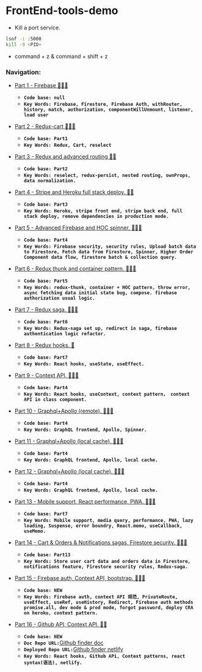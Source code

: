 # FrontEnd-tools-demo

- Kill a port service.
```bash
lsof -i :5000
kill -9 <PID>
```

- command + z  & command + shift + z

### Navigation:

- [Part 1 - Firebase :gem::gem::gem:](https://github.com/DonghaoWu/Frontend-tools-demo/blob/master/React-Firebase/Firebase.md)
    - __`Code base: null`__
    - __`Key Words: Firebase, Firestore, Firebase Auth, withRouter, history, match, authorization, componentWillUnmount, listener, load user`__

- [Part 2 - Redux-cart :gem::gem::gem:](https://github.com/DonghaoWu/Frontend-tools-demo/blob/master/Redux-Cart/Redux-cart.md)
    - __`Code base: Part1`__ 
    - __`Key Words: Redux, Cart, reselect`__

- [Part 3 - Redux and advanced routing :gem::gem:](https://github.com/DonghaoWu/Frontend-tools-demo/blob/master/Redux-Advanced-Routing/Redux-Advanced-Routing.md)
    - __`Code base: Part2`__  
    - __`Key Words: reselect, redux-persist, nested routing, ownProps, data normalization.`__

- [Part 4 - Stripe and Heroku full stack deploy. :gem::gem:](https://github.com/DonghaoWu/Frontend-tools-demo/blob/master/Stripe-Deploy/Stripe-Deploy.md)
    - __`Code base: Part3`__
    - __`Key Words: Heroku, stripe front end, stripe back end, full stack deploy, remove dependencies in production mode.`__

- [Part 5 - Advanced Firebase and HOC spinner. :gem::gem::gem:](https://github.com/DonghaoWu/Frontend-tools-demo/blob/master/Advanced-Firebase-HOC/Advanced-Firebase-HOC.md)
    - __`Code base: Part4`__
    - __`Key Words: Firebase security, security rules, Upload batch data to Firestore, Fetch data from Firestore, Spinner, Higher Order Component data flow, firestore batch & collection query.`__

- [Part 6 - Redux thunk and container pattern. :gem::gem::gem:](https://github.com/DonghaoWu/Frontend-tools-demo/blob/master/Redux-thunk%2BContainer-component/Redux-thunk%2BContainer-component.md)
    - __`Code base: Part5`__
    - __`Key Words: redux-thunk, container + HOC pattern, throw error, async fetching data initial state bug, compose. firebase authorization usual logic.`__

- [Part 7 - Redux saga. :gem::gem::gem:](https://github.com/DonghaoWu/Frontend-tools-demo/blob/master/Redux-saga/Reudx-saga.md)
    - __`Code base: Part6`__
    - __`Key Words: Redux-saga set up, redirect in saga, firebase authentication logic refactor.`__

- [Part 8 - Redux hooks. :gem:](https://github.com/DonghaoWu/Frontend-tools-demo/blob/master/React-Hooks/React-Hooks.md)
    - __`Code base: Part7`__
    - __`Key Words: React hooks, useState, useEffect.`__

- [Part 9 - Context API. :gem::gem::gem:](https://github.com/DonghaoWu/Frontend-tools-demo/blob/master/Context-API/Conterxt-API.md)
    - __`Code base: Part4`__ 
    - __`Key Words: React hooks, useContext, context pattern， context API in class component.`__

- [Part 10 - Graphql+Apollo (remote). :gem::gem::gem:](https://github.com/DonghaoWu/Frontend-tools-demo/blob/master/GraphQL-Apollo/GraphQL-Apollo(remote).md)
    - __`Code base: Part4`__ 
    - __`Key Words: GraphQL frontend, Apollo, Spinner.`__

- [Part 11 - Graphql+Apollo (local cache). :gem::gem::gem:](https://github.com/DonghaoWu/Frontend-tools-demo/blob/master/GraphQL-Apollo/GraphQL-Apollo(local).md)
    - __`Code base: Part4`__ 
    - __`Key Words: GraphQL frontend, Apollo, local cache.`__

- [Part 12 - Graphql+Apollo (local cache). :gem::gem::gem:](https://github.com/DonghaoWu/Frontend-tools-demo/blob/master/GraphQL-Apollo/GraplQL-Apollo(practice).md)
    - __`Code base: Part4`__ 
    - __`Key Words: GraphQL frontend, Apollo, local cache.`__

- [Part 13 - Mobile support, React performance, PWA. :gem::gem::gem:](https://github.com/DonghaoWu/Frontend-tools-demo/blob/master/Mobile-Performance-PWA/Mobile-Performance-PWA.md)
    - __`Code base: Part7`__ 
    - __`Key Words: Mobile support, media query, performance, PWA, lazy loading, Suspense, error boundry, React.memo, useCallback, useMemo.`__

- [Part 14 - Cart & Orders & Notifications sagas, Firestore security. :gem::gem::gem:](https://github.com/DonghaoWu/Frontend-tools-demo/blob/master/Firebase-Cart-Orders-Notifications/Firebase-Cart-Orders-Notifications.md)
    - __`Code base: Part13`__ 
    - __`Key Words: Store user cart data and orders data in Firestore, notifications feature, Firestore security rules, Redux-saga.`__

- [Part 15 - Firebase auth, Context API, bootstrap. :gem::gem::gem:](https://github.com/DonghaoWu/Frontend-tools-demo/blob/master/Firebase-ContextAPI-Auth/Firebase-ContextAPI-AUTH.md)
    - __`Code base: NEW`__ 
    - __`Key Words: Firebase auth, context API 规范, PrivateRoute, useEffect, useRef, useHistory, Redirect, Firebase auth methods promise.all, dev mode & prod mode, forgot password, deploy CRA on heroku, context pattern.`__

- [Part 16 - Github API, Context API. :gem::gem:](https://github.com/DonghaoWu/github-finder-doc/blob/main/GithubAPI-ContextAPI.md)
    - __`Code base: NEW`__ 
    - __`Doc Repo URL:`__[Github finder doc](https://github.com/DonghaoWu/github-finder-doc)
    - __`Deployed Repo URL:`__[Github finder netlify](https://github.com/DonghaoWu/github-finder-netlify)
    - __`Key Words: React hooks, Github APi, Context patterns, react syntax(语法), netlify.`__